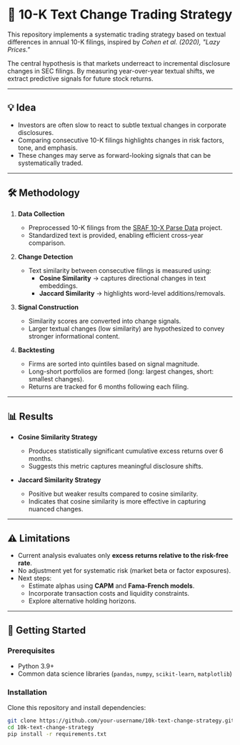 # 📄 10-K Text Change Trading Strategy

This repository implements a systematic trading strategy based on textual differences in annual 10-K filings, inspired by *Cohen et al. (2020), "Lazy Prices."*  

The central hypothesis is that markets underreact to incremental disclosure changes in SEC filings. By measuring year-over-year textual shifts, we extract predictive signals for future stock returns.

---

## 💡 Idea

- Investors are often slow to react to subtle textual changes in corporate disclosures.  
- Comparing consecutive 10-K filings highlights changes in risk factors, tone, and emphasis.  
- These changes may serve as forward-looking signals that can be systematically traded.  

---

## 🛠️ Methodology

1. **Data Collection**  
   - Preprocessed 10-K filings from the [SRAF 10-X Parse Data](https://sraf.nd.edu/data/stage-one-10-x-parse-data/) project.  
   - Standardized text is provided, enabling efficient cross-year comparison.

2. **Change Detection**  
   - Text similarity between consecutive filings is measured using:  
     - **Cosine Similarity** → captures directional changes in text embeddings.  
     - **Jaccard Similarity** → highlights word-level additions/removals.

3. **Signal Construction**  
   - Similarity scores are converted into change signals.  
   - Larger textual changes (low similarity) are hypothesized to convey stronger informational content.

4. **Backtesting**  
   - Firms are sorted into quintiles based on signal magnitude.  
   - Long-short portfolios are formed (long: largest changes, short: smallest changes).  
   - Returns are tracked for 6 months following each filing.

---

## 📊 Results

- **Cosine Similarity Strategy**  
  - Produces statistically significant cumulative excess returns over 6 months.  
  - Suggests this metric captures meaningful disclosure shifts.  

- **Jaccard Similarity Strategy**  
  - Positive but weaker results compared to cosine similarity.  
  - Indicates that cosine similarity is more effective in capturing nuanced changes.

---

## ⚠️ Limitations

- Current analysis evaluates only **excess returns relative to the risk-free rate**.  
- No adjustment yet for systematic risk (market beta or factor exposures).  
- Next steps:  
  - Estimate alphas using **CAPM** and **Fama-French models**.  
  - Incorporate transaction costs and liquidity constraints.  
  - Explore alternative holding horizons.  

---

## 🚀 Getting Started

### Prerequisites
- Python 3.9+  
- Common data science libraries (`pandas`, `numpy`, `scikit-learn`, `matplotlib`)  

### Installation
Clone this repository and install dependencies:
```bash
git clone https://github.com/your-username/10k-text-change-strategy.git
cd 10k-text-change-strategy
pip install -r requirements.txt

